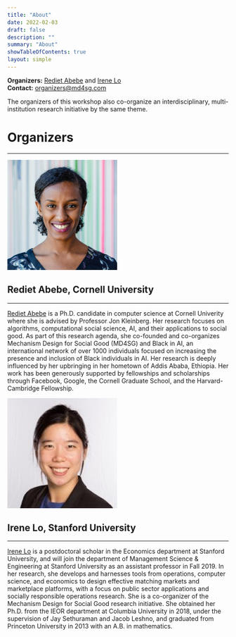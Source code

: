 ```yaml
---
title: "About"
date: 2022-02-03
draft: false
description: ""
summary: "About"
showTableOfContents: true
layout: simple
---
```



**Organizers:** [Rediet Abebe](http://www.cs.cornell.edu/~red/) and [Irene Lo](https://sites.google.com/view/irene-lo)  
**Contact:** [organizers@md4sg.com](mailto:organizers@md4sg.com)

  

The organizers of this workshop also co-organize an interdisciplinary, multi-institution research initiative by the same theme.

  

# Organizers

- - -

[<img src="images/rediet.jpg" width="250"/>](images/rediet.jpg)

## Rediet Abebe, Cornell University

- - -

[Rediet Abebe](http://www.cs.cornell.edu/~red/) is a Ph.D. candidate in computer science at Cornell Univerity where she is advised by Professor Jon Kleinberg. Her research focuses on algorithms, computational social science, AI, and their applications to social good. As part of this research agenda, she co-founded and co-organizes Mechanism Design for Social Good (MD4SG) and Black in AI, an international network of over 1000 individuals focused on increasing the presence and inclusion of Black individuals in AI. Her research is deeply influenced by her upbringing in her hometown of Addis Ababa, Ethiopia. Her work has been generously supported by fellowships and scholarships through Facebook, Google, the Cornell Graduate School, and the Harvard-Cambridge Fellowship.

  
  
[<img src="images/irene.jpg" width="250"/>](images/irene.jpg)

## Irene Lo, Stanford University

- - -

[Irene Lo](https://sites.google.com/view/irene-lo) is a postdoctoral scholar in the Economics department at Stanford University, and will join the department of Management Science & Engineering at Stanford University as an assistant professor in Fall 2019. In her research, she develops and harnesses tools from operations, computer science, and economics to design effective matching markets and marketplace platforms, with a focus on public sector applications and socially responsible operations research. She is a co-organizer of the Mechanism Design for Social Good research initiative. She obtained her Ph.D. from the IEOR department at Columbia University in 2018, under the supervision of Jay Sethuraman and Jacob Leshno, and graduated from Princeton University in 2013 with an A.B. in mathematics.